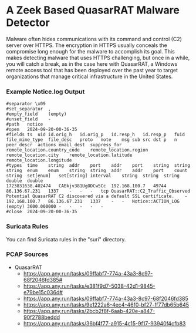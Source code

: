 # A Zeek Based QuasarRAT Malware Detector

Malware often hides communications with its command and control (C2) server over HTTPS. 
The encryption in HTTPS usually conceals the compromise long enough for the malware to 
accomplish its goal. This makes detecting malware that uses HTTPS challenging, but once 
in a while, you will catch a break, as in the case here with QuasarRAT, a Windows remote 
access tool that has been deployed over the past year to target organizations that manage 
critical infrastructure in the United States.

### Example Notice.log Output

```
#separator \x09
#set_separator	,
#empty_field	(empty)
#unset_field	-
#path	notice
#open	2024-09-20-00-36-35
#fields	ts	uid	id.orig_h	id.orig_p	id.resp_h	id.resp_p	fuid	file_mime_type	file_desc	proto	note	msg	sub	src	dst	p	n	peer_descr	actions	email_dest	suppress_for	remote_location.country_code	remote_location.region	remote_location.city	remote_location.latitude	remote_location.longitude
#types	time	string	addr	port	addr	port	string	string	string	enum	enum	string	string	addr	addr	port	count	string	set[enum]	set[string]	interval	string	string	string	double	double
1723831638.402474	CABkjv381UgODCw5Cc	192.168.100.7	49744	86.136.67.231	1337	-	-	-	tcp	QuasarRAT::C2_Traffic_Observed	Potential QuasarRAT C2 discovered via a default SSL certificate.	-	192.168.100.7	86.136.67.231	1337	-	-	Notice::ACTION_LOG	(empty)	3600.000000	-	-	-	-	-
#close	2024-09-20-00-36-35
```

### Suricata Rules

You can find Suricata rules in the "suri" directory.

### PCAP Sources

- QuasarRAT
  - https://app.any.run/tasks/09ffabf7-774a-43a3-8c97-68f2046fd385#
  - https://app.any.run/tasks/e381f9d7-5038-42d1-9845-e79be15c036d#
  - https://app.any.run/tasks/09ffabf7-774a-43a3-8c97-68f2046fd385
  - https://app.any.run/tasks/9e1222a6-4ec4-46f0-bf27-ff77db65b645
  - https://app.any.run/tasks/2bcb2f8f-6aab-420e-a847-90f2788beddd
  - https://app.any.run/tasks/36bf4f77-a915-4c15-9f17-93940f4cfb83

